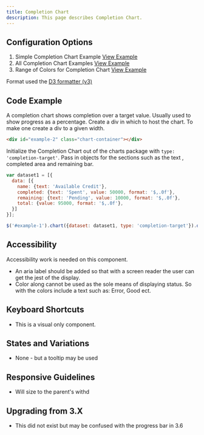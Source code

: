 ```yaml
---
title: Completion Chart
description: This page describes Completion Chart.
---
```


## Configuration Options

1. Simple Completion Chart Example [View Example]( ../components/completion-chart/example-index)
2. All Completion Chart Examples [View Example]( ../components/completion-chart/example-variations)
3. Range of Colors for Completion Chart [View Example]( ../components/completion-chart/example-colors)

Format used the [D3 formatter (v3)](https://github.com/d3/d3-3.x-api-reference/blob/master/Formatting.md#d3_format)

## Code Example

A completion chart shows completion over a target value. Usually used to show progress as a percentage. Create a div in which to host the chart. To make one create a div to a given width.

```html
<div id="example-2" class="chart-container"></div>
```

Initialize the Completion Chart out of the charts package with `type: 'completion-target'`.
Pass in objects for the sections such as the text , completed area and remaining bar.

```javascript
var dataset1 = [{
  data: [{
    name: {text: 'Available Credit'},
    completed: {text: 'Spent', value: 50000, format: '$,.0f'},
    remaining: {text: 'Pending', value: 10000, format: '$,.0f'},
    total: {value: 95000, format: '$,.0f'},
  }]
}];

$('#example-1').chart({dataset: dataset1, type: 'completion-target'}).data('chart');
```

## Accessibility

Accessibility work is needed on this component.

- An aria label should be added so that with a screen reader the user can get the jest of the display.
- Color along cannot be used as the sole means of displaying status. So with the colors include a text such as: Error, Good ect.

## Keyboard Shortcuts

- This is a visual only component.

## States and Variations

- None - but a tooltip may be used

## Responsive Guidelines

-   Will size to the parent's withd

## Upgrading from 3.X

-   This did not exist but may be confused with the progress bar in 3.6

